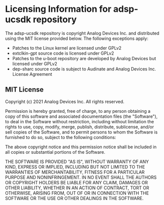# Licensing Information for adsp-ucsdk repository

The adsp-ucsdk repository is copyright Analog Devices Inc. and distributed using the MIT license provided below.
The following exceptions apply:

* Patches to the Linux kernel are licensed under GPLv2
* extclkin-gpt source code is licensed under GPLv2
* Patches to the u-boot repository are developed by Analog Devices but licensed under GPLv2
* dep-sharc source code is subject to Audinate and Analog Devices Inc. License Agreement

## MIT License

Copyright (c) 2021 Analog Devices Inc. All rights reserved.

Permission is hereby granted, free of charge, to any person obtaining a copy
of this software and associated documentation files (the "Software"), to deal
in the Software without restriction, including without limitation the rights
to use, copy, modify, merge, publish, distribute, sublicense, and/or sell
copies of the Software, and to permit persons to whom the Software is
furnished to do so, subject to the following conditions:

The above copyright notice and this permission notice shall be included in all
copies or substantial portions of the Software.

THE SOFTWARE IS PROVIDED "AS IS", WITHOUT WARRANTY OF ANY KIND, EXPRESS OR
IMPLIED, INCLUDING BUT NOT LIMITED TO THE WARRANTIES OF MERCHANTABILITY,
FITNESS FOR A PARTICULAR PURPOSE AND NONINFRINGEMENT. IN NO EVENT SHALL THE
AUTHORS OR COPYRIGHT HOLDERS BE LIABLE FOR ANY CLAIM, DAMAGES OR OTHER
LIABILITY, WHETHER IN AN ACTION OF CONTRACT, TORT OR OTHERWISE, ARISING FROM,
OUT OF OR IN CONNECTION WITH THE SOFTWARE OR THE USE OR OTHER DEALINGS IN THE
SOFTWARE.